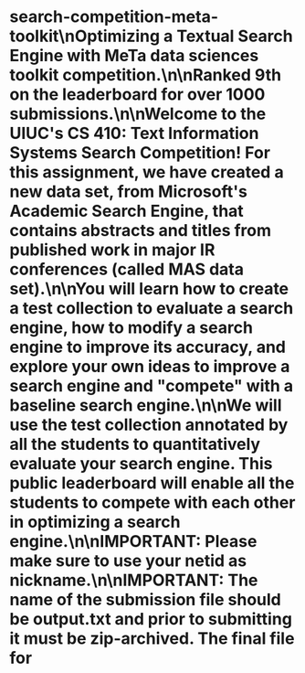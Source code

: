 # search-competition-meta-toolkit\nOptimizing a Textual Search Engine with MeTa data sciences toolkit competition.\n\nRanked 9th on the leaderboard for over 1000 submissions.\n\nWelcome to the UIUC's CS 410: Text Information Systems  Search Competition! For this assignment, we have created a new data set, from Microsoft's Academic Search Engine, that contains abstracts and titles from published work in major IR conferences (called MAS data set).\n\nYou will learn how to create a test collection to evaluate a search engine, how to modify a search engine to improve its accuracy, and explore your own ideas to improve a search engine and "compete" with a baseline search engine.\n\nWe will use the test collection annotated by all the students to quantitatively evaluate your search engine. This public leaderboard will enable all the students to compete with each other in optimizing a search engine.\n\nIMPORTANT: Please make sure to use your netid as nickname.\n\nIMPORTANT: The name of the submission file should be output.txt and prior to submitting it must be zip-archived. The final file for